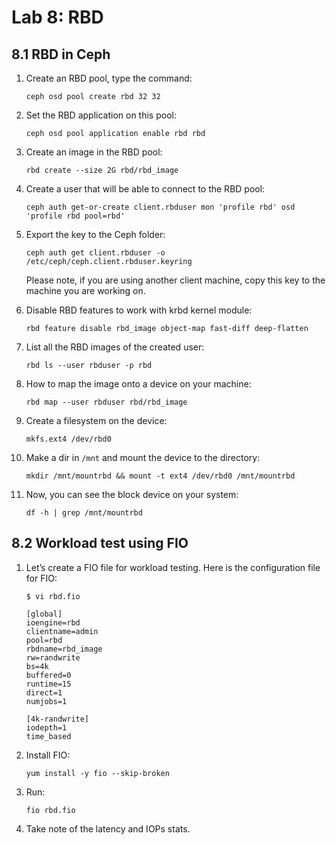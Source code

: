 # Lab 8: RBD

## 8.1 RBD in Ceph

1. Create an RBD pool, type the command:

    ```
    ceph osd pool create rbd 32 32
    ```
    
2. Set the RBD application on this pool:

    ```
    ceph osd pool application enable rbd rbd
    ```
    
3. Create an image in the RBD pool:

    ```
    rbd create --size 2G rbd/rbd_image
    ```
    
4. Create a user that will be able to connect to the RBD pool:

    ```
    ceph auth get-or-create client.rbduser mon 'profile rbd' osd 'profile rbd pool=rbd'
    ```
    
5. Export the key to the Ceph folder:

    ```
    ceph auth get client.rbduser -o /etc/ceph/ceph.client.rbduser.keyring
    ```
    
    Please note, if you are using another client machine, copy this key to the machine you are working on.
    
6. Disable RBD features to work with krbd kernel module:

    ```
    rbd feature disable rbd_image object-map fast-diff deep-flatten
    ```
    
7. List all the RBD images of the created user:

    ```
    rbd ls --user rbduser -p rbd
    ```
    
8. How to map the image onto a device on your machine:

    ```
    rbd map --user rbduser rbd/rbd_image
    ```
    
9. Create a filesystem on the device:

    ```
    mkfs.ext4 /dev/rbd0
    ```
    
10. Make a dir in `/mnt` and mount the device to the directory:

    ```
    mkdir /mnt/mountrbd && mount -t ext4 /dev/rbd0 /mnt/mountrbd
    ```
    
11. Now, you can see the block device on your system:

    ```
    df -h | grep /mnt/mountrbd
    ```
    
## 8.2 Workload test using FIO

1. Let’s create a FIO file for workload testing. Here is the configuration file for FIO:

    ```
    $ vi rbd.fio
    ```
    ```
    [global]
    ioengine=rbd
    clientname=admin
    pool=rbd
    rbdname=rbd_image
    rw=randwrite
    bs=4k
    buffered=0
    runtime=15
    direct=1
    numjobs=1

    [4k-randwrite]
    iodepth=1
    time_based
    ```
    
2. Install FIO:

    ```
    yum install -y fio --skip-broken
    ```
    
3. Run:

    ```
    fio rbd.fio
    ```
    
4. Take note of the latency and IOPs stats.
